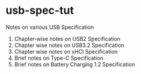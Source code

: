 # usb-spec-tut
Notes on various USB Specification

1. Chapter-wise notes on USB2 Specification
2. Chapter wise notes on USB3.2 Specification
3. Chapter wise notes on xHCI Specification
4. Brief notes on Type-C Specification
5. Brief notes on Battery Charging 1.2 Specification
